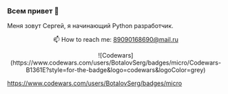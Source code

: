 ### Всем привет 👋
Меня зовут Сергей, я начинающий Python разработчик. 



 <p align='center'>
  📫  How to reach me: <a href='mailto:89090168690@mail.ru'>89090168690@mail.ru</a>
</p>
<p align='center'>
![Codewars](https://www.codewars.com/users/BotalovSerg/badges/micro/Codewars-B1361E?style=for-the-badge&logo=codewars&logoColor=grey)
 </p>
 

 https://www.codewars.com/users/BotalovSerg/badges/micro
<!--
**BotalovSerg/BotalovSerg** is a ✨ _special_ ✨ repository because its `README.md` (this file) appears on your GitHub profile.

Here are some ideas to get you started:

- 🔭 I’m currently working on ...
- 🌱 I’m currently learning ...
- 👯 I’m looking to collaborate on ...
- 🤔 I’m looking for help with ...
- 💬 Ask me about ...
- 📫 How to reach me: ...
- 😄 Pronouns: ...
- ⚡ Fun fact: ...
-->

